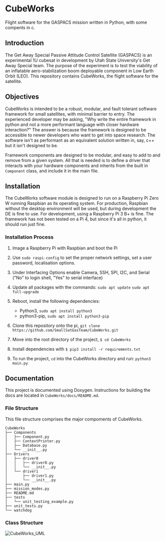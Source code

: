# CubeWorks
Flight software for the GASPACS mission written in Python, with some compents in c.

## Introduction
The Get Away Special Passive Attitude Control Satellite (GASPACS) is an experimental 1U cubesat in development by Utah State University's Get Away Special team.  The purpose of the experiment is to test the viability of an inflatable aero-stabilization boom deployable component in Low Earth Orbit (LEO).  This repository contains CubeWorks, the flight software for the satellite.

## Objectives
CubeWorks is intended to be a robust, modular, and fault tolerant software framework for small satellites, with minimal barrier to entry.  The experienced developer may be asking, "Why write the entire framework in python and not a more performant language with closer hardware interaction?"  The answer is because the framework is designed to be accessible to newer developers who want to get into space research.  The software isn't as performant as an equivalent solution written in, say, c++ but it isn't designed to be.   

Framework components are designed to be modular, and easy to add to and remove from a given system.  All that is needed is to define a driver that interacts with your hardware components and inherits from the built in `Component` class, and include it in the main file.  

## Installation
The CubeWorks software module is designed to run on a Raspberry Pi Zero W running Raspbian as its operating system.  For production, Raspbian without the desktop environment will be used, but during development the DE is fine to use.  For development, using a Raspberry Pi 3 B+ is fine.  The framework has not been tested on a Pi 4, but since it's all in python, it should run just fine.  

### Installation Process
1. Image a Raspberry Pi with Raspbian and boot the Pi
2. Use `sudo raspi-config` to set the proper network settings, set a user password, localisation options.
3. Under Interfacing Options enable Camera, SSH, SPI, I2C, and Serial ("No" to login shell, "Yes" to serial interface)
3. Update all packages with the commands: `sudo apt update` `sudo apt full-upgrade`
4. Reboot, install the following dependencies:
	- Python3, `sudo apt install python3`
	- python3-pip, `sudo apt install python3-pip`

5. Clone this repository onto the pi, `git clone https://github.com/SmallSatGasTeam/CubeWorks.git`
6. Move into the root directory of the project, `$ cd CubeWorks` 
7. Install dependencies with `$ pip3 install -r requirements.txt`
8. To run the project, `cd` into the CubeWorks directory and run: `python3 main.py`


## Documentation

This project is documented using Doxygen.  Instructions for building the docs are located in `CubeWorks/docs/README.md`.  

### File Structure
This file structure comprises the major compoments of CubeWorks.  

```
CubeWorks
├── Components
│   ├── Component.py
│   ├── ContextPrinter.py
│   ├── Database.py
│   └── __init__.py
├── Drivers
│   ├── driver0
│   │   ├── driver0.py
│   │   └── __init__.py
│   └── driver1
│       ├── driver1.py
│       └── __init__.py
├── main.py
├── mission_modes.py
├── README.md
├── tests
│   └── unit_testing_example.py
├── unit_tests.py
└── watchdog
```

### Class Structure

![CubeWorks_UML](https://github.com/SmallSatGasTeam/GASPACS/blob/master/docs/CubeWorks_UML.png)
